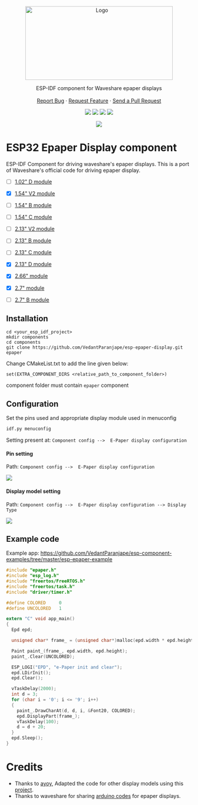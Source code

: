 <br />
<p align="center">
  <a href="https://github.com/VedantParanjape/esp-epaper-display">
    <img src="assets/logo.png" alt="Logo" width="400" height="200">
  </a>

  <p align="center">
    ESP-IDF component for Waveshare epaper displays
    <br/>
    <br/>
    <a href="https://github.com/VedantParanjape/esp-epaper-display/issues">Report Bug</a>
    ·
    <a href="https://github.com/VedantParanjape/esp-epaper-display/issues">Request Feature</a>
    ·
    <a href="https://github.com/VedantParanjape/esp-epaper-display/pulls">Send a Pull Request</a>
  </p>
</p>

<p align="center">
<img src="https://img.shields.io/github/stars/VedantParanjape/esp-epaper-display">
<img src="https://img.shields.io/github/forks/VedantParanjape/esp-epaper-display">
<img src="https://img.shields.io/github/issues/VedantParanjape/esp-epaper-display">
<img src="https://img.shields.io/github/repo-size/VedantParanjape/esp-epaper-display">
</p>

<p align="center">
<img src="assets/output_o3.gif">
</p>

# ESP32 Epaper Display component
ESP-IDF Component for driving waveshare's epaper displays. This is a port of Waveshare's official code for driving epaper display.     
* [ ] [1.02" D module](https://www.waveshare.com/wiki/1.02inch_e-paper_Module)    
* [x] [1.54" V2 module](https://www.waveshare.com/wiki/1.54inch_e-Paper_Module)   
* [ ] [1.54" B module](https://www.waveshare.com/wiki/1.54inch_e-Paper_Module_(B))    
* [ ] [1.54" C module](https://www.waveshare.com/wiki/1.54inch_e-Paper_Module_(C))    
* [ ] [2.13" V2 module](https://www.waveshare.com/wiki/2.13inch_e-Paper_HAT)    
* [ ] [2.13" B module](https://www.waveshare.com/wiki/2.13inch_e-Paper_HAT_(B))   
* [ ] [2.13" C module](https://www.waveshare.com/wiki/2.13inch_e-Paper_HAT_(C))   
* [x] [2.13" D module](https://www.waveshare.com/wiki/2.13inch_e-Paper_HAT_(D))   
* [x] [2.66" module](https://www.waveshare.com/wiki/2.66inch_e-Paper_Module)    
* [x] [2.7" module](https://www.waveshare.com/wiki/2.7inch_e-Paper_HAT)   
* [ ] [2.7" B module](https://www.waveshare.com/wiki/2.7inch_e-Paper_HAT_(B))   


## Installation

```
cd <your_esp_idf_project>
mkdir components
cd components
git clone https://github.com/VedantParanjape/esp-epaper-display.git epaper
```

Change CMakeList.txt to add the line given below:

`set(EXTRA_COMPONENT_DIRS <relative_path_to_component_folder>)`

component folder must contain `epaper` component

## Configuration

Set the pins used and appropriate display module used in menuconfig

```bash
idf.py menuconfig
```

Setting present at: `Component config -->  E-Paper display configuration`

#### Pin setting
Path: `Component config -->  E-Paper display configuration`

![](assets/pin_config.png)

#### Display model setting
Path: `Component config -->  E-Paper display configuration --> Display Type`

![](assets/display_model_config.png)

## Example code

Example app: https://github.com/VedantParanjape/esp-component-examples/tree/master/esp-epaper-example

```c
#include "epaper.h"
#include "esp_log.h"
#include "freertos/FreeRTOS.h"
#include "freertos/task.h"
#include "driver/timer.h"

#define COLORED     0
#define UNCOLORED   1

extern "C" void app_main() 
{
  Epd epd;

  unsigned char* frame_ = (unsigned char*)malloc(epd.width * epd.height / 8);

  Paint paint_(frame_, epd.width, epd.height);
  paint_.Clear(UNCOLORED);

  ESP_LOGI("EPD", "e-Paper init and clear");
  epd.LDirInit();
  epd.Clear();

  vTaskDelay(2000);
  int d = 3;
  for (char i = '0'; i <= '9'; i++)
  {
    paint_.DrawCharAt(d, d, i, &Font20, COLORED);
    epd.DisplayPart(frame_);
    vTaskDelay(100);
    d = d + 20; 
  }
  epd.Sleep();
}


```

# Credits
* Thanks to [ayoy](https://github.com/ayoy), Adapted the code for other display models using this [project](https://github.com/ayoy/esp32-waveshare-epd).
* Thanks to waveshare for sharing [arduino codes](https://github.com/waveshare/e-Paper/tree/master/Arduino) for epaper displays.
